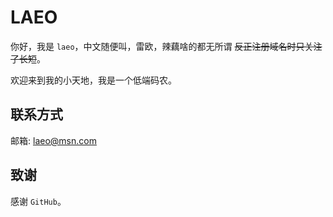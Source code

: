 # LAEO

你好，我是 `laeo`，中文随便叫，雷欧，辣藕啥的都无所谓 ~~反正注册域名时只关注了长短~~。

欢迎来到我的小天地，我是一个低端码农。

## 联系方式

邮箱: laeo@msn.com

## 致谢

感谢 `GitHub`。
